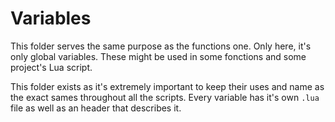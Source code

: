 # Variables

This folder serves the same purpose as the functions one. Only here, it's only global variables.
These might be used in some fonctions and some project's Lua script.

This folder exists as it's extremely important to keep their uses and name as the exact sames throughout all the scripts.
Every variable has it's own `.lua` file as well as an header that describes it.